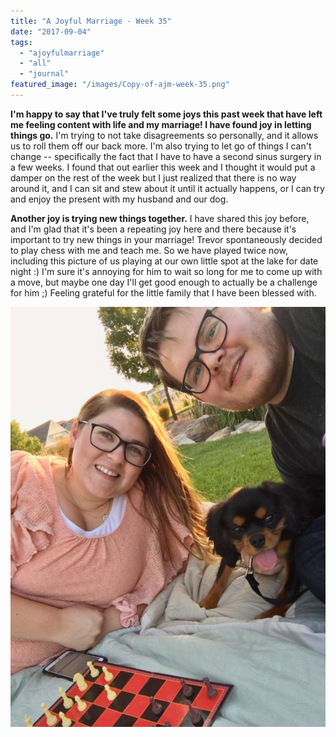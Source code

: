 ```yaml
---
title: "A Joyful Marriage - Week 35"
date: "2017-09-04"
tags:
  - "ajoyfulmarriage"
  - "all"
  - "journal"
featured_image: "/images/Copy-of-ajm-week-35.png"
---
```


**I'm happy to say that I've truly felt some joys this past week that have left me feeling content with life and my marriage! I have found joy in letting things go.** I'm trying to not take disagreements so personally, and it allows us to roll them off our back more. I'm also trying to let go of things I can't change -- specifically the fact that I have to have a second sinus surgery in a few weeks. I found that out earlier this week and I thought it would put a damper on the rest of the week but I just realized that there is no way around it, and I can sit and stew about it until it actually happens, or I can try and enjoy the present with my husband and our dog.

**Another joy is trying new things together.** I have shared this joy before, and I'm glad that it's been a repeating joy here and there because it's important to try new things in your marriage! Trevor spontaneously decided to play chess with me and teach me. So we have played twice now, including this picture of us playing at our own little spot at the lake for date night :) I'm sure it's annoying for him to wait so long for me to come up with a move, but maybe one day I'll get good enough to actually be a challenge for him ;) Feeling grateful for the little family that I have been blessed with.

![a joyful marriage, finding joy, finding joy in marriage, living joyfully, be joyful, marriage advice, marriage help, king charles, cavalier king charles spaniel](/images/IMG_1260-768x1024.jpg)
